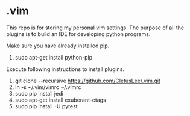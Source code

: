 .vim
====

This repo is for storing my personal vim settings. The purpose of all the plugins is to build an IDE for developing python programs.


Make sure you have already installed pip.

1. sudo apt-get install python-pip


Execute following instructions to install plugins.

1. git clone --recursive https://github.com/CletusLee/.vim.git
2. ln -s ~/.vim/vimrc ~/.vimrc
3. sudo pip install jedi
4. sudo apt-get install exuberant-ctags
5. sudo pip install -U pytest
